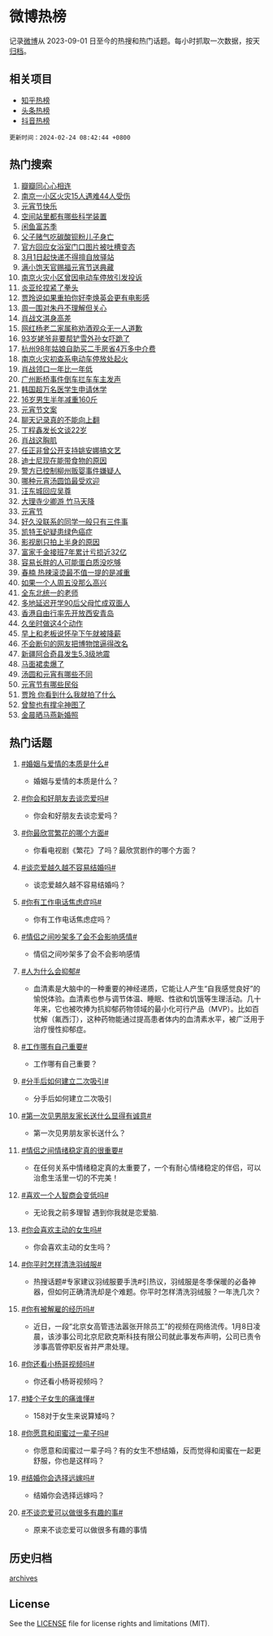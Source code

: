 # 微博热榜

记录[微博](https://www.weibo.com)从 2023-09-01 日至今的热搜和热门话题。每小时抓取一次数据，按天[归档](archives)。

## 相关项目

- [知乎热榜](https://github.com/hotarchive/zhihu)
- [头条热榜](https://github.com/hotarchive/toutiao)
- [抖音热榜](https://github.com/hotarchive/douyin)


`更新时间：2024-02-24 08:42:44 +0800`

## 热门搜索

1. [瓣瓣同心心相连](https://m.weibo.cn/search?containerid=100103type%3D1%26t%3D10%26q%3D%23%E7%93%A3%E7%93%A3%E5%90%8C%E5%BF%83%E5%BF%83%E7%9B%B8%E8%BF%9E%23&stream_entry_id=51&isnewpage=1&extparam=seat%3D1%26dgr%3D0%26stream_entry_id%3D51%26c_type%3D51%26q%3D%2523%25E7%2593%25A3%25E7%2593%25A3%25E5%2590%258C%25E5%25BF%2583%25E5%25BF%2583%25E7%259B%25B8%25E8%25BF%259E%2523%26pos%3D0%26cate%3D10103%26filter_type%3Drealtimehot%26display_time%3D1708735363%26pre_seqid%3D170873536312502672932)
1. [南京一小区火灾15人遇难44人受伤](https://m.weibo.cn/search?containerid=100103type%3D1%26t%3D10%26q%3D%23%E5%8D%97%E4%BA%AC%E4%B8%80%E5%B0%8F%E5%8C%BA%E7%81%AB%E7%81%BE15%E4%BA%BA%E9%81%87%E9%9A%BE44%E4%BA%BA%E5%8F%97%E4%BC%A4%23&stream_entry_id=31&isnewpage=1&extparam=seat%3D1%26stream_entry_id%3D31%26lcate%3D5001%26realpos%3D1%26dgr%3D0%26band_rank%3D1%26flag%3D1%26pos%3D0%26q%3D%2523%25E5%258D%2597%25E4%25BA%25AC%25E4%25B8%2580%25E5%25B0%258F%25E5%258C%25BA%25E7%2581%25AB%25E7%2581%25BE15%25E4%25BA%25BA%25E9%2581%2587%25E9%259A%25BE44%25E4%25BA%25BA%25E5%258F%2597%25E4%25BC%25A4%2523%26c_type%3D31%26cate%3D5001%26filter_type%3Drealtimehot%26display_time%3D1708735363%26pre_seqid%3D170873536312502672932)
1. [元宵节快乐](https://m.weibo.cn/search?containerid=100103type%3D1%26t%3D10%26q%3D%23%E5%85%83%E5%AE%B5%E8%8A%82%E5%BF%AB%E4%B9%90%23&stream_entry_id=31&isnewpage=1&extparam=seat%3D1%26stream_entry_id%3D31%26lcate%3D5001%26realpos%3D2%26dgr%3D0%26band_rank%3D2%26flag%3D1%26pos%3D1%26q%3D%2523%25E5%2585%2583%25E5%25AE%25B5%25E8%258A%2582%25E5%25BF%25AB%25E4%25B9%2590%2523%26c_type%3D31%26cate%3D5001%26filter_type%3Drealtimehot%26display_time%3D1708735363%26pre_seqid%3D170873536312502672932)
1. [空间站里都有哪些科学装置](https://m.weibo.cn/search?containerid=100103type%3D1%26t%3D10%26q%3D%23%E7%A9%BA%E9%97%B4%E7%AB%99%E9%87%8C%E9%83%BD%E6%9C%89%E5%93%AA%E4%BA%9B%E7%A7%91%E5%AD%A6%E8%A3%85%E7%BD%AE%23&stream_entry_id=31&isnewpage=1&extparam=seat%3D1%26stream_entry_id%3D31%26lcate%3D5001%26realpos%3D3%26dgr%3D0%26band_rank%3D3%26flag%3D0%26pos%3D2%26q%3D%2523%25E7%25A9%25BA%25E9%2597%25B4%25E7%25AB%2599%25E9%2587%258C%25E9%2583%25BD%25E6%259C%2589%25E5%2593%25AA%25E4%25BA%259B%25E7%25A7%2591%25E5%25AD%25A6%25E8%25A3%2585%25E7%25BD%25AE%2523%26c_type%3D31%26cate%3D5001%26filter_type%3Drealtimehot%26display_time%3D1708735363%26pre_seqid%3D170873536312502672932)
1. [闲鱼富苏季](https://m.weibo.cn/search?containerid=100103type%3D1%26t%3D10%26q%3D%23%E9%97%B2%E9%B1%BC%E5%AF%8C%E8%8B%8F%E5%AD%A3%23&stream_entry_id=31&isnewpage=1&extparam=seat%3D1%26stream_entry_id%3D31%26lcate%3D5001%26c_type%3D31%26q%3D%2523%25E9%2597%25B2%25E9%25B1%25BC%25E5%25AF%258C%25E8%258B%258F%25E5%25AD%25A3%2523%26dgr%3D0%26band_rank%3D4%26adid%3D223887%26pos%3D3%26is_ad_pos%3D1%26cate%3D5001%26topic_ad%3D1%26filter_type%3Drealtimehot%26display_time%3D1708735363%26pre_seqid%3D170873536312502672932)
1. [父子赌气吃碳酸钡粉儿子身亡](https://m.weibo.cn/search?containerid=100103type%3D1%26t%3D10%26q%3D%23%E7%88%B6%E5%AD%90%E8%B5%8C%E6%B0%94%E5%90%83%E7%A2%B3%E9%85%B8%E9%92%A1%E7%B2%89%E5%84%BF%E5%AD%90%E8%BA%AB%E4%BA%A1%23&stream_entry_id=31&isnewpage=1&extparam=seat%3D1%26stream_entry_id%3D31%26lcate%3D5001%26realpos%3D4%26dgr%3D0%26band_rank%3D4%26flag%3D1%26pos%3D4%26q%3D%2523%25E7%2588%25B6%25E5%25AD%2590%25E8%25B5%258C%25E6%25B0%2594%25E5%2590%2583%25E7%25A2%25B3%25E9%2585%25B8%25E9%2592%25A1%25E7%25B2%2589%25E5%2584%25BF%25E5%25AD%2590%25E8%25BA%25AB%25E4%25BA%25A1%2523%26c_type%3D31%26cate%3D5001%26filter_type%3Drealtimehot%26display_time%3D1708735363%26pre_seqid%3D170873536312502672932)
1. [官方回应女浴室门口图片被吐槽变态](https://m.weibo.cn/search?containerid=100103type%3D1%26t%3D10%26q%3D%23%E5%AE%98%E6%96%B9%E5%9B%9E%E5%BA%94%E5%A5%B3%E6%B5%B4%E5%AE%A4%E9%97%A8%E5%8F%A3%E5%9B%BE%E7%89%87%E8%A2%AB%E5%90%90%E6%A7%BD%E5%8F%98%E6%80%81%23&stream_entry_id=31&isnewpage=1&extparam=seat%3D1%26stream_entry_id%3D31%26lcate%3D5001%26realpos%3D5%26dgr%3D0%26band_rank%3D5%26flag%3D2%26pos%3D5%26q%3D%2523%25E5%25AE%2598%25E6%2596%25B9%25E5%259B%259E%25E5%25BA%2594%25E5%25A5%25B3%25E6%25B5%25B4%25E5%25AE%25A4%25E9%2597%25A8%25E5%258F%25A3%25E5%259B%25BE%25E7%2589%2587%25E8%25A2%25AB%25E5%2590%2590%25E6%25A7%25BD%25E5%258F%2598%25E6%2580%2581%2523%26c_type%3D31%26cate%3D5001%26filter_type%3Drealtimehot%26display_time%3D1708735363%26pre_seqid%3D170873536312502672932)
1. [3月1日起快递不得擅自放驿站](https://m.weibo.cn/search?containerid=100103type%3D1%26t%3D10%26q%3D%233%E6%9C%881%E6%97%A5%E8%B5%B7%E5%BF%AB%E9%80%92%E4%B8%8D%E5%BE%97%E6%93%85%E8%87%AA%E6%94%BE%E9%A9%BF%E7%AB%99%23&stream_entry_id=31&isnewpage=1&extparam=seat%3D1%26stream_entry_id%3D31%26lcate%3D5001%26realpos%3D6%26dgr%3D0%26band_rank%3D6%26flag%3D2%26pos%3D6%26q%3D%25233%25E6%259C%25881%25E6%2597%25A5%25E8%25B5%25B7%25E5%25BF%25AB%25E9%2580%2592%25E4%25B8%258D%25E5%25BE%2597%25E6%2593%2585%25E8%2587%25AA%25E6%2594%25BE%25E9%25A9%25BF%25E7%25AB%2599%2523%26c_type%3D31%26cate%3D5001%26filter_type%3Drealtimehot%26display_time%3D1708735363%26pre_seqid%3D170873536312502672932)
1. [满小饱天官赐福元宵节送典藏](https://m.weibo.cn/search?containerid=100103type%3D1%26t%3D10%26q%3D%23%E6%BB%A1%E5%B0%8F%E9%A5%B1%E5%A4%A9%E5%AE%98%E8%B5%90%E7%A6%8F%E5%85%83%E5%AE%B5%E8%8A%82%E9%80%81%E5%85%B8%E8%97%8F%23&stream_entry_id=31&isnewpage=1&extparam=seat%3D1%26stream_entry_id%3D31%26lcate%3D5001%26c_type%3D31%26q%3D%2523%25E6%25BB%25A1%25E5%25B0%258F%25E9%25A5%25B1%25E5%25A4%25A9%25E5%25AE%2598%25E8%25B5%2590%25E7%25A6%258F%25E5%2585%2583%25E5%25AE%25B5%25E8%258A%2582%25E9%2580%2581%25E5%2585%25B8%25E8%2597%258F%2523%26dgr%3D0%26band_rank%3D7%26adid%3D223981%26pos%3D7%26is_ad_pos%3D1%26cate%3D5001%26topic_ad%3D1%26filter_type%3Drealtimehot%26display_time%3D1708735363%26pre_seqid%3D170873536312502672932)
1. [南京火灾小区曾因电动车停放引发投诉](https://m.weibo.cn/search?containerid=100103type%3D1%26t%3D10%26q%3D%23%E5%8D%97%E4%BA%AC%E7%81%AB%E7%81%BE%E5%B0%8F%E5%8C%BA%E6%9B%BE%E5%9B%A0%E7%94%B5%E5%8A%A8%E8%BD%A6%E5%81%9C%E6%94%BE%E5%BC%95%E5%8F%91%E6%8A%95%E8%AF%89%23&stream_entry_id=31&isnewpage=1&extparam=seat%3D1%26stream_entry_id%3D31%26lcate%3D5001%26realpos%3D7%26dgr%3D0%26band_rank%3D7%26flag%3D1%26pos%3D8%26q%3D%2523%25E5%258D%2597%25E4%25BA%25AC%25E7%2581%25AB%25E7%2581%25BE%25E5%25B0%258F%25E5%258C%25BA%25E6%259B%25BE%25E5%259B%25A0%25E7%2594%25B5%25E5%258A%25A8%25E8%25BD%25A6%25E5%2581%259C%25E6%2594%25BE%25E5%25BC%2595%25E5%258F%2591%25E6%258A%2595%25E8%25AF%2589%2523%26c_type%3D31%26cate%3D5001%26filter_type%3Drealtimehot%26display_time%3D1708735363%26pre_seqid%3D170873536312502672932)
1. [炎亚纶捏紧了拳头](https://m.weibo.cn/search?containerid=100103type%3D1%26t%3D10%26q%3D%23%E7%82%8E%E4%BA%9A%E7%BA%B6%E6%8D%8F%E7%B4%A7%E4%BA%86%E6%8B%B3%E5%A4%B4%23&stream_entry_id=31&isnewpage=1&extparam=seat%3D1%26stream_entry_id%3D31%26lcate%3D5001%26realpos%3D8%26dgr%3D0%26band_rank%3D8%26flag%3D1%26pos%3D9%26q%3D%2523%25E7%2582%258E%25E4%25BA%259A%25E7%25BA%25B6%25E6%258D%258F%25E7%25B4%25A7%25E4%25BA%2586%25E6%258B%25B3%25E5%25A4%25B4%2523%26c_type%3D31%26cate%3D5001%26filter_type%3Drealtimehot%26display_time%3D1708735363%26pre_seqid%3D170873536312502672932)
1. [贾玲说如果重拍你好李焕英会更有电影感](https://m.weibo.cn/search?containerid=100103type%3D1%26t%3D10%26q%3D%23%E8%B4%BE%E7%8E%B2%E8%AF%B4%E5%A6%82%E6%9E%9C%E9%87%8D%E6%8B%8D%E4%BD%A0%E5%A5%BD%E6%9D%8E%E7%84%95%E8%8B%B1%E4%BC%9A%E6%9B%B4%E6%9C%89%E7%94%B5%E5%BD%B1%E6%84%9F%23&stream_entry_id=31&isnewpage=1&extparam=seat%3D1%26stream_entry_id%3D31%26lcate%3D5001%26realpos%3D9%26dgr%3D0%26band_rank%3D9%26flag%3D2%26pos%3D10%26q%3D%2523%25E8%25B4%25BE%25E7%258E%25B2%25E8%25AF%25B4%25E5%25A6%2582%25E6%259E%259C%25E9%2587%258D%25E6%258B%258D%25E4%25BD%25A0%25E5%25A5%25BD%25E6%259D%258E%25E7%2584%2595%25E8%258B%25B1%25E4%25BC%259A%25E6%259B%25B4%25E6%259C%2589%25E7%2594%25B5%25E5%25BD%25B1%25E6%2584%259F%2523%26c_type%3D31%26cate%3D5001%26filter_type%3Drealtimehot%26display_time%3D1708735363%26pre_seqid%3D170873536312502672932)
1. [周一围对朱丹不理解但关心](https://m.weibo.cn/search?containerid=100103type%3D1%26t%3D10%26q%3D%23%E5%91%A8%E4%B8%80%E5%9B%B4%E5%AF%B9%E6%9C%B1%E4%B8%B9%E4%B8%8D%E7%90%86%E8%A7%A3%E4%BD%86%E5%85%B3%E5%BF%83%23&stream_entry_id=31&isnewpage=1&extparam=seat%3D1%26stream_entry_id%3D31%26lcate%3D5001%26realpos%3D10%26dgr%3D0%26band_rank%3D10%26flag%3D2%26pos%3D11%26q%3D%2523%25E5%2591%25A8%25E4%25B8%2580%25E5%259B%25B4%25E5%25AF%25B9%25E6%259C%25B1%25E4%25B8%25B9%25E4%25B8%258D%25E7%2590%2586%25E8%25A7%25A3%25E4%25BD%2586%25E5%2585%25B3%25E5%25BF%2583%2523%26c_type%3D31%26cate%3D5001%26filter_type%3Drealtimehot%26display_time%3D1708735363%26pre_seqid%3D170873536312502672932)
1. [肖战文淇身高差](https://m.weibo.cn/search?containerid=100103type%3D1%26t%3D10%26q%3D%23%E8%82%96%E6%88%98%E6%96%87%E6%B7%87%E8%BA%AB%E9%AB%98%E5%B7%AE%23&stream_entry_id=31&isnewpage=1&extparam=seat%3D1%26stream_entry_id%3D31%26lcate%3D5001%26realpos%3D11%26dgr%3D0%26band_rank%3D11%26flag%3D1%26pos%3D12%26q%3D%2523%25E8%2582%2596%25E6%2588%2598%25E6%2596%2587%25E6%25B7%2587%25E8%25BA%25AB%25E9%25AB%2598%25E5%25B7%25AE%2523%26c_type%3D31%26cate%3D5001%26filter_type%3Drealtimehot%26display_time%3D1708735363%26pre_seqid%3D170873536312502672932)
1. [网红杨老二家属称劝酒观众无一人道歉](https://m.weibo.cn/search?containerid=100103type%3D1%26t%3D10%26q%3D%23%E7%BD%91%E7%BA%A2%E6%9D%A8%E8%80%81%E4%BA%8C%E5%AE%B6%E5%B1%9E%E7%A7%B0%E5%8A%9D%E9%85%92%E8%A7%82%E4%BC%97%E6%97%A0%E4%B8%80%E4%BA%BA%E9%81%93%E6%AD%89%23&stream_entry_id=31&isnewpage=1&extparam=seat%3D1%26stream_entry_id%3D31%26lcate%3D5001%26realpos%3D12%26dgr%3D0%26band_rank%3D12%26flag%3D2%26pos%3D13%26q%3D%2523%25E7%25BD%2591%25E7%25BA%25A2%25E6%259D%25A8%25E8%2580%2581%25E4%25BA%258C%25E5%25AE%25B6%25E5%25B1%259E%25E7%25A7%25B0%25E5%258A%259D%25E9%2585%2592%25E8%25A7%2582%25E4%25BC%2597%25E6%2597%25A0%25E4%25B8%2580%25E4%25BA%25BA%25E9%2581%2593%25E6%25AD%2589%2523%26c_type%3D31%26cate%3D5001%26filter_type%3Drealtimehot%26display_time%3D1708735363%26pre_seqid%3D170873536312502672932)
1. [93岁姥爷非要帮铲雪外孙女吓跪了](https://m.weibo.cn/search?containerid=100103type%3D1%26t%3D10%26q%3D%2393%E5%B2%81%E5%A7%A5%E7%88%B7%E9%9D%9E%E8%A6%81%E5%B8%AE%E9%93%B2%E9%9B%AA%E5%A4%96%E5%AD%99%E5%A5%B3%E5%90%93%E8%B7%AA%E4%BA%86%23&stream_entry_id=31&isnewpage=1&extparam=seat%3D1%26stream_entry_id%3D31%26lcate%3D5001%26realpos%3D13%26dgr%3D0%26band_rank%3D13%26flag%3D32768%26pos%3D14%26q%3D%252393%25E5%25B2%2581%25E5%25A7%25A5%25E7%2588%25B7%25E9%259D%259E%25E8%25A6%2581%25E5%25B8%25AE%25E9%2593%25B2%25E9%259B%25AA%25E5%25A4%2596%25E5%25AD%2599%25E5%25A5%25B3%25E5%2590%2593%25E8%25B7%25AA%25E4%25BA%2586%2523%26c_type%3D31%26cate%3D5001%26filter_type%3Drealtimehot%26display_time%3D1708735363%26pre_seqid%3D170873536312502672932)
1. [杭州98年姑娘自助买二手房省4万多中介费](https://m.weibo.cn/search?containerid=100103type%3D1%26t%3D10%26q%3D%23%E6%9D%AD%E5%B7%9E98%E5%B9%B4%E5%A7%91%E5%A8%98%E8%87%AA%E5%8A%A9%E4%B9%B0%E4%BA%8C%E6%89%8B%E6%88%BF%E7%9C%814%E4%B8%87%E5%A4%9A%E4%B8%AD%E4%BB%8B%E8%B4%B9%23&stream_entry_id=31&isnewpage=1&extparam=seat%3D1%26stream_entry_id%3D31%26lcate%3D5001%26realpos%3D14%26dgr%3D0%26band_rank%3D14%26flag%3D2%26pos%3D15%26q%3D%2523%25E6%259D%25AD%25E5%25B7%259E98%25E5%25B9%25B4%25E5%25A7%2591%25E5%25A8%2598%25E8%2587%25AA%25E5%258A%25A9%25E4%25B9%25B0%25E4%25BA%258C%25E6%2589%258B%25E6%2588%25BF%25E7%259C%25814%25E4%25B8%2587%25E5%25A4%259A%25E4%25B8%25AD%25E4%25BB%258B%25E8%25B4%25B9%2523%26c_type%3D31%26cate%3D5001%26filter_type%3Drealtimehot%26display_time%3D1708735363%26pre_seqid%3D170873536312502672932)
1. [南京火灾初查系电动车停放处起火](https://m.weibo.cn/search?containerid=100103type%3D1%26t%3D10%26q%3D%23%E5%8D%97%E4%BA%AC%E7%81%AB%E7%81%BE%E5%88%9D%E6%9F%A5%E7%B3%BB%E7%94%B5%E5%8A%A8%E8%BD%A6%E5%81%9C%E6%94%BE%E5%A4%84%E8%B5%B7%E7%81%AB%23&stream_entry_id=31&isnewpage=1&extparam=seat%3D1%26stream_entry_id%3D31%26lcate%3D5001%26realpos%3D15%26dgr%3D0%26band_rank%3D15%26flag%3D0%26pos%3D16%26q%3D%2523%25E5%258D%2597%25E4%25BA%25AC%25E7%2581%25AB%25E7%2581%25BE%25E5%2588%259D%25E6%259F%25A5%25E7%25B3%25BB%25E7%2594%25B5%25E5%258A%25A8%25E8%25BD%25A6%25E5%2581%259C%25E6%2594%25BE%25E5%25A4%2584%25E8%25B5%25B7%25E7%2581%25AB%2523%26c_type%3D31%26cate%3D5001%26filter_type%3Drealtimehot%26display_time%3D1708735363%26pre_seqid%3D170873536312502672932)
1. [肖战领口一年比一年低](https://m.weibo.cn/search?containerid=100103type%3D1%26t%3D10%26q%3D%23%E8%82%96%E6%88%98%E9%A2%86%E5%8F%A3%E4%B8%80%E5%B9%B4%E6%AF%94%E4%B8%80%E5%B9%B4%E4%BD%8E%23&stream_entry_id=31&isnewpage=1&extparam=seat%3D1%26stream_entry_id%3D31%26lcate%3D5001%26realpos%3D16%26dgr%3D0%26band_rank%3D16%26flag%3D2%26pos%3D17%26q%3D%2523%25E8%2582%2596%25E6%2588%2598%25E9%25A2%2586%25E5%258F%25A3%25E4%25B8%2580%25E5%25B9%25B4%25E6%25AF%2594%25E4%25B8%2580%25E5%25B9%25B4%25E4%25BD%258E%2523%26c_type%3D31%26cate%3D5001%26filter_type%3Drealtimehot%26display_time%3D1708735363%26pre_seqid%3D170873536312502672932)
1. [广州断桥事件倒车拦车车主发声](https://m.weibo.cn/search?containerid=100103type%3D1%26t%3D10%26q%3D%23%E5%B9%BF%E5%B7%9E%E6%96%AD%E6%A1%A5%E4%BA%8B%E4%BB%B6%E5%80%92%E8%BD%A6%E6%8B%A6%E8%BD%A6%E8%BD%A6%E4%B8%BB%E5%8F%91%E5%A3%B0%23&stream_entry_id=31&isnewpage=1&extparam=seat%3D1%26stream_entry_id%3D31%26lcate%3D5001%26realpos%3D17%26dgr%3D0%26band_rank%3D17%26flag%3D32768%26pos%3D18%26q%3D%2523%25E5%25B9%25BF%25E5%25B7%259E%25E6%2596%25AD%25E6%25A1%25A5%25E4%25BA%258B%25E4%25BB%25B6%25E5%2580%2592%25E8%25BD%25A6%25E6%258B%25A6%25E8%25BD%25A6%25E8%25BD%25A6%25E4%25B8%25BB%25E5%258F%2591%25E5%25A3%25B0%2523%26c_type%3D31%26cate%3D5001%26filter_type%3Drealtimehot%26display_time%3D1708735363%26pre_seqid%3D170873536312502672932)
1. [韩国超万名医学生申请休学](https://m.weibo.cn/search?containerid=100103type%3D1%26t%3D10%26q%3D%23%E9%9F%A9%E5%9B%BD%E8%B6%85%E4%B8%87%E5%90%8D%E5%8C%BB%E5%AD%A6%E7%94%9F%E7%94%B3%E8%AF%B7%E4%BC%91%E5%AD%A6%23&stream_entry_id=31&isnewpage=1&extparam=seat%3D1%26stream_entry_id%3D31%26lcate%3D5001%26realpos%3D18%26dgr%3D0%26band_rank%3D18%26flag%3D1%26pos%3D19%26q%3D%2523%25E9%259F%25A9%25E5%259B%25BD%25E8%25B6%2585%25E4%25B8%2587%25E5%2590%258D%25E5%258C%25BB%25E5%25AD%25A6%25E7%2594%259F%25E7%2594%25B3%25E8%25AF%25B7%25E4%25BC%2591%25E5%25AD%25A6%2523%26c_type%3D31%26cate%3D5001%26filter_type%3Drealtimehot%26display_time%3D1708735363%26pre_seqid%3D170873536312502672932)
1. [16岁男生半年减重160斤](https://m.weibo.cn/search?containerid=100103type%3D1%26t%3D10%26q%3D%2316%E5%B2%81%E7%94%B7%E7%94%9F%E5%8D%8A%E5%B9%B4%E5%87%8F%E9%87%8D160%E6%96%A4%23&stream_entry_id=31&isnewpage=1&extparam=seat%3D1%26stream_entry_id%3D31%26lcate%3D5001%26realpos%3D19%26dgr%3D0%26band_rank%3D19%26flag%3D32768%26pos%3D20%26q%3D%252316%25E5%25B2%2581%25E7%2594%25B7%25E7%2594%259F%25E5%258D%258A%25E5%25B9%25B4%25E5%2587%258F%25E9%2587%258D160%25E6%2596%25A4%2523%26c_type%3D31%26cate%3D5001%26filter_type%3Drealtimehot%26display_time%3D1708735363%26pre_seqid%3D170873536312502672932)
1. [元宵节文案](https://m.weibo.cn/search?containerid=100103type%3D1%26t%3D10%26q%3D%E5%85%83%E5%AE%B5%E8%8A%82%E6%96%87%E6%A1%88&stream_entry_id=31&isnewpage=1&extparam=seat%3D1%26stream_entry_id%3D31%26lcate%3D5001%26realpos%3D20%26dgr%3D0%26band_rank%3D20%26flag%3D0%26pos%3D21%26q%3D%25E5%2585%2583%25E5%25AE%25B5%25E8%258A%2582%25E6%2596%2587%25E6%25A1%2588%26c_type%3D31%26cate%3D5001%26filter_type%3Drealtimehot%26display_time%3D1708735363%26pre_seqid%3D170873536312502672932)
1. [聊天记录真的不能向上翻](https://m.weibo.cn/search?containerid=100103type%3D1%26t%3D10%26q%3D%E8%81%8A%E5%A4%A9%E8%AE%B0%E5%BD%95%E7%9C%9F%E7%9A%84%E4%B8%8D%E8%83%BD%E5%90%91%E4%B8%8A%E7%BF%BB&stream_entry_id=31&isnewpage=1&extparam=seat%3D1%26stream_entry_id%3D31%26lcate%3D5001%26realpos%3D21%26dgr%3D0%26band_rank%3D21%26flag%3D1%26pos%3D22%26q%3D%25E8%2581%258A%25E5%25A4%25A9%25E8%25AE%25B0%25E5%25BD%2595%25E7%259C%259F%25E7%259A%2584%25E4%25B8%258D%25E8%2583%25BD%25E5%2590%2591%25E4%25B8%258A%25E7%25BF%25BB%26c_type%3D31%26cate%3D5001%26filter_type%3Drealtimehot%26display_time%3D1708735363%26pre_seqid%3D170873536312502672932)
1. [丁程鑫发长文谈22岁](https://m.weibo.cn/search?containerid=100103type%3D1%26t%3D10%26q%3D%23%E4%B8%81%E7%A8%8B%E9%91%AB%E5%8F%91%E9%95%BF%E6%96%87%E8%B0%8822%E5%B2%81%23&stream_entry_id=31&isnewpage=1&extparam=seat%3D1%26stream_entry_id%3D31%26lcate%3D5001%26realpos%3D22%26dgr%3D0%26band_rank%3D22%26flag%3D1%26pos%3D23%26q%3D%2523%25E4%25B8%2581%25E7%25A8%258B%25E9%2591%25AB%25E5%258F%2591%25E9%2595%25BF%25E6%2596%2587%25E8%25B0%258822%25E5%25B2%2581%2523%26c_type%3D31%26cate%3D5001%26filter_type%3Drealtimehot%26display_time%3D1708735363%26pre_seqid%3D170873536312502672932)
1. [肖战这胸肌](https://m.weibo.cn/search?containerid=100103type%3D1%26t%3D10%26q%3D%23%E8%82%96%E6%88%98%E8%BF%99%E8%83%B8%E8%82%8C%23&stream_entry_id=31&isnewpage=1&extparam=seat%3D1%26stream_entry_id%3D31%26lcate%3D5001%26realpos%3D23%26dgr%3D0%26band_rank%3D23%26flag%3D1%26pos%3D24%26q%3D%2523%25E8%2582%2596%25E6%2588%2598%25E8%25BF%2599%25E8%2583%25B8%25E8%2582%258C%2523%26c_type%3D31%26cate%3D5001%26filter_type%3Drealtimehot%26display_time%3D1708735363%26pre_seqid%3D170873536312502672932)
1. [任正非曾公开支持姚安娜搞文艺](https://m.weibo.cn/search?containerid=100103type%3D1%26t%3D10%26q%3D%23%E4%BB%BB%E6%AD%A3%E9%9D%9E%E6%9B%BE%E5%85%AC%E5%BC%80%E6%94%AF%E6%8C%81%E5%A7%9A%E5%AE%89%E5%A8%9C%E6%90%9E%E6%96%87%E8%89%BA%23&stream_entry_id=31&isnewpage=1&extparam=seat%3D1%26stream_entry_id%3D31%26lcate%3D5001%26realpos%3D24%26dgr%3D0%26band_rank%3D24%26flag%3D0%26pos%3D25%26q%3D%2523%25E4%25BB%25BB%25E6%25AD%25A3%25E9%259D%259E%25E6%259B%25BE%25E5%2585%25AC%25E5%25BC%2580%25E6%2594%25AF%25E6%258C%2581%25E5%25A7%259A%25E5%25AE%2589%25E5%25A8%259C%25E6%2590%259E%25E6%2596%2587%25E8%2589%25BA%2523%26c_type%3D31%26cate%3D5001%26filter_type%3Drealtimehot%26display_time%3D1708735363%26pre_seqid%3D170873536312502672932)
1. [迪士尼现在能带食物的原因](https://m.weibo.cn/search?containerid=100103type%3D1%26t%3D10%26q%3D%E8%BF%AA%E5%A3%AB%E5%B0%BC%E7%8E%B0%E5%9C%A8%E8%83%BD%E5%B8%A6%E9%A3%9F%E7%89%A9%E7%9A%84%E5%8E%9F%E5%9B%A0&stream_entry_id=31&isnewpage=1&extparam=seat%3D1%26stream_entry_id%3D31%26lcate%3D5001%26realpos%3D25%26dgr%3D0%26band_rank%3D25%26flag%3D0%26pos%3D26%26q%3D%25E8%25BF%25AA%25E5%25A3%25AB%25E5%25B0%25BC%25E7%258E%25B0%25E5%259C%25A8%25E8%2583%25BD%25E5%25B8%25A6%25E9%25A3%259F%25E7%2589%25A9%25E7%259A%2584%25E5%258E%259F%25E5%259B%25A0%26c_type%3D31%26cate%3D5001%26filter_type%3Drealtimehot%26display_time%3D1708735363%26pre_seqid%3D170873536312502672932)
1. [警方已控制柳州贩婴事件嫌疑人](https://m.weibo.cn/search?containerid=100103type%3D1%26t%3D10%26q%3D%23%E8%AD%A6%E6%96%B9%E5%B7%B2%E6%8E%A7%E5%88%B6%E6%9F%B3%E5%B7%9E%E8%B4%A9%E5%A9%B4%E4%BA%8B%E4%BB%B6%E5%AB%8C%E7%96%91%E4%BA%BA%23&stream_entry_id=31&isnewpage=1&extparam=seat%3D1%26stream_entry_id%3D31%26lcate%3D5001%26realpos%3D26%26dgr%3D0%26band_rank%3D26%26flag%3D1%26pos%3D27%26q%3D%2523%25E8%25AD%25A6%25E6%2596%25B9%25E5%25B7%25B2%25E6%258E%25A7%25E5%2588%25B6%25E6%259F%25B3%25E5%25B7%259E%25E8%25B4%25A9%25E5%25A9%25B4%25E4%25BA%258B%25E4%25BB%25B6%25E5%25AB%258C%25E7%2596%2591%25E4%25BA%25BA%2523%26c_type%3D31%26cate%3D5001%26filter_type%3Drealtimehot%26display_time%3D1708735363%26pre_seqid%3D170873536312502672932)
1. [哪种元宵汤圆馅最受欢迎](https://m.weibo.cn/search?containerid=100103type%3D1%26t%3D10%26q%3D%23%E5%93%AA%E7%A7%8D%E5%85%83%E5%AE%B5%E6%B1%A4%E5%9C%86%E9%A6%85%E6%9C%80%E5%8F%97%E6%AC%A2%E8%BF%8E%23&stream_entry_id=31&isnewpage=1&extparam=seat%3D1%26stream_entry_id%3D31%26lcate%3D5001%26realpos%3D27%26dgr%3D0%26band_rank%3D27%26flag%3D1%26pos%3D28%26q%3D%2523%25E5%2593%25AA%25E7%25A7%258D%25E5%2585%2583%25E5%25AE%25B5%25E6%25B1%25A4%25E5%259C%2586%25E9%25A6%2585%25E6%259C%2580%25E5%258F%2597%25E6%25AC%25A2%25E8%25BF%258E%2523%26c_type%3D31%26cate%3D5001%26filter_type%3Drealtimehot%26display_time%3D1708735363%26pre_seqid%3D170873536312502672932)
1. [汪东城回应吴尊](https://m.weibo.cn/search?containerid=100103type%3D1%26t%3D10%26q%3D%E6%B1%AA%E4%B8%9C%E5%9F%8E%E5%9B%9E%E5%BA%94%E5%90%B4%E5%B0%8A&stream_entry_id=31&isnewpage=1&extparam=seat%3D1%26stream_entry_id%3D31%26lcate%3D5001%26realpos%3D28%26dgr%3D0%26band_rank%3D28%26flag%3D0%26pos%3D29%26q%3D%25E6%25B1%25AA%25E4%25B8%259C%25E5%259F%258E%25E5%259B%259E%25E5%25BA%2594%25E5%2590%25B4%25E5%25B0%258A%26c_type%3D31%26cate%3D5001%26filter_type%3Drealtimehot%26display_time%3D1708735363%26pre_seqid%3D170873536312502672932)
1. [大理寺少卿游 竹马天降](https://m.weibo.cn/search?containerid=100103type%3D1%26t%3D10%26q%3D%E5%A4%A7%E7%90%86%E5%AF%BA%E5%B0%91%E5%8D%BF%E6%B8%B8+%E7%AB%B9%E9%A9%AC%E5%A4%A9%E9%99%8D&stream_entry_id=31&isnewpage=1&extparam=seat%3D1%26stream_entry_id%3D31%26lcate%3D5001%26realpos%3D29%26dgr%3D0%26band_rank%3D29%26flag%3D0%26pos%3D30%26q%3D%25E5%25A4%25A7%25E7%2590%2586%25E5%25AF%25BA%25E5%25B0%2591%25E5%258D%25BF%25E6%25B8%25B8%2520%25E7%25AB%25B9%25E9%25A9%25AC%25E5%25A4%25A9%25E9%2599%258D%26c_type%3D31%26cate%3D5001%26filter_type%3Drealtimehot%26display_time%3D1708735363%26pre_seqid%3D170873536312502672932)
1. [元宵节](https://m.weibo.cn/search?containerid=100103type%3D1%26t%3D10%26q%3D%E5%85%83%E5%AE%B5%E8%8A%82&stream_entry_id=31&isnewpage=1&extparam=seat%3D1%26stream_entry_id%3D31%26lcate%3D5001%26realpos%3D30%26dgr%3D0%26band_rank%3D30%26flag%3D0%26pos%3D31%26q%3D%25E5%2585%2583%25E5%25AE%25B5%25E8%258A%2582%26c_type%3D31%26cate%3D5001%26filter_type%3Drealtimehot%26display_time%3D1708735363%26pre_seqid%3D170873536312502672932)
1. [好久没联系的同学一般只有三件事](https://m.weibo.cn/search?containerid=100103type%3D1%26t%3D10%26q%3D%E5%A5%BD%E4%B9%85%E6%B2%A1%E8%81%94%E7%B3%BB%E7%9A%84%E5%90%8C%E5%AD%A6%E4%B8%80%E8%88%AC%E5%8F%AA%E6%9C%89%E4%B8%89%E4%BB%B6%E4%BA%8B&stream_entry_id=31&isnewpage=1&extparam=seat%3D1%26stream_entry_id%3D31%26lcate%3D5001%26realpos%3D31%26dgr%3D0%26band_rank%3D31%26flag%3D0%26pos%3D32%26q%3D%25E5%25A5%25BD%25E4%25B9%2585%25E6%25B2%25A1%25E8%2581%2594%25E7%25B3%25BB%25E7%259A%2584%25E5%2590%258C%25E5%25AD%25A6%25E4%25B8%2580%25E8%2588%25AC%25E5%258F%25AA%25E6%259C%2589%25E4%25B8%2589%25E4%25BB%25B6%25E4%25BA%258B%26c_type%3D31%26cate%3D5001%26filter_type%3Drealtimehot%26display_time%3D1708735363%26pre_seqid%3D170873536312502672932)
1. [凯特王妃疑患绿色癌症](https://m.weibo.cn/search?containerid=100103type%3D1%26t%3D10%26q%3D%23%E5%87%AF%E7%89%B9%E7%8E%8B%E5%A6%83%E7%96%91%E6%82%A3%E7%BB%BF%E8%89%B2%E7%99%8C%E7%97%87%23&stream_entry_id=31&isnewpage=1&extparam=seat%3D1%26stream_entry_id%3D31%26lcate%3D5001%26realpos%3D32%26dgr%3D0%26band_rank%3D32%26flag%3D0%26pos%3D33%26q%3D%2523%25E5%2587%25AF%25E7%2589%25B9%25E7%258E%258B%25E5%25A6%2583%25E7%2596%2591%25E6%2582%25A3%25E7%25BB%25BF%25E8%2589%25B2%25E7%2599%258C%25E7%2597%2587%2523%26c_type%3D31%26cate%3D5001%26filter_type%3Drealtimehot%26display_time%3D1708735363%26pre_seqid%3D170873536312502672932)
1. [影视剧只拍上半身的原因](https://m.weibo.cn/search?containerid=100103type%3D1%26t%3D10%26q%3D%23%E5%BD%B1%E8%A7%86%E5%89%A7%E5%8F%AA%E6%8B%8D%E4%B8%8A%E5%8D%8A%E8%BA%AB%E7%9A%84%E5%8E%9F%E5%9B%A0%23&stream_entry_id=31&isnewpage=1&extparam=seat%3D1%26stream_entry_id%3D31%26lcate%3D5001%26realpos%3D33%26dgr%3D0%26band_rank%3D33%26flag%3D0%26pos%3D34%26q%3D%2523%25E5%25BD%25B1%25E8%25A7%2586%25E5%2589%25A7%25E5%258F%25AA%25E6%258B%258D%25E4%25B8%258A%25E5%258D%258A%25E8%25BA%25AB%25E7%259A%2584%25E5%258E%259F%25E5%259B%25A0%2523%26c_type%3D31%26cate%3D5001%26filter_type%3Drealtimehot%26display_time%3D1708735363%26pre_seqid%3D170873536312502672932)
1. [富家千金接班7年累计亏损近32亿](https://m.weibo.cn/search?containerid=100103type%3D1%26t%3D10%26q%3D%23%E5%AF%8C%E5%AE%B6%E5%8D%83%E9%87%91%E6%8E%A5%E7%8F%AD7%E5%B9%B4%E7%B4%AF%E8%AE%A1%E4%BA%8F%E6%8D%9F%E8%BF%9132%E4%BA%BF%23&stream_entry_id=31&isnewpage=1&extparam=seat%3D1%26stream_entry_id%3D31%26lcate%3D5001%26realpos%3D34%26dgr%3D0%26band_rank%3D34%26flag%3D0%26pos%3D35%26q%3D%2523%25E5%25AF%258C%25E5%25AE%25B6%25E5%258D%2583%25E9%2587%2591%25E6%258E%25A5%25E7%258F%25AD7%25E5%25B9%25B4%25E7%25B4%25AF%25E8%25AE%25A1%25E4%25BA%258F%25E6%258D%259F%25E8%25BF%259132%25E4%25BA%25BF%2523%26c_type%3D31%26cate%3D5001%26filter_type%3Drealtimehot%26display_time%3D1708735363%26pre_seqid%3D170873536312502672932)
1. [容易长胖的人可能蛋白质没吃够](https://m.weibo.cn/search?containerid=100103type%3D1%26t%3D10%26q%3D%23%E5%AE%B9%E6%98%93%E9%95%BF%E8%83%96%E7%9A%84%E4%BA%BA%E5%8F%AF%E8%83%BD%E8%9B%8B%E7%99%BD%E8%B4%A8%E6%B2%A1%E5%90%83%E5%A4%9F%23&stream_entry_id=31&isnewpage=1&extparam=seat%3D1%26stream_entry_id%3D31%26lcate%3D5001%26realpos%3D35%26dgr%3D0%26band_rank%3D35%26flag%3D0%26pos%3D36%26q%3D%2523%25E5%25AE%25B9%25E6%2598%2593%25E9%2595%25BF%25E8%2583%2596%25E7%259A%2584%25E4%25BA%25BA%25E5%258F%25AF%25E8%2583%25BD%25E8%259B%258B%25E7%2599%25BD%25E8%25B4%25A8%25E6%25B2%25A1%25E5%2590%2583%25E5%25A4%259F%2523%26c_type%3D31%26cate%3D5001%26filter_type%3Drealtimehot%26display_time%3D1708735363%26pre_seqid%3D170873536312502672932)
1. [春楠 热辣滚烫最不值一提的是减重](https://m.weibo.cn/search?containerid=100103type%3D1%26t%3D10%26q%3D%E6%98%A5%E6%A5%A0+%E7%83%AD%E8%BE%A3%E6%BB%9A%E7%83%AB%E6%9C%80%E4%B8%8D%E5%80%BC%E4%B8%80%E6%8F%90%E7%9A%84%E6%98%AF%E5%87%8F%E9%87%8D&stream_entry_id=31&isnewpage=1&extparam=seat%3D1%26stream_entry_id%3D31%26lcate%3D5001%26realpos%3D36%26dgr%3D0%26band_rank%3D36%26flag%3D0%26pos%3D37%26q%3D%25E6%2598%25A5%25E6%25A5%25A0%2520%25E7%2583%25AD%25E8%25BE%25A3%25E6%25BB%259A%25E7%2583%25AB%25E6%259C%2580%25E4%25B8%258D%25E5%2580%25BC%25E4%25B8%2580%25E6%258F%2590%25E7%259A%2584%25E6%2598%25AF%25E5%2587%258F%25E9%2587%258D%26c_type%3D31%26cate%3D5001%26filter_type%3Drealtimehot%26display_time%3D1708735363%26pre_seqid%3D170873536312502672932)
1. [如果一个人周五没那么高兴](https://m.weibo.cn/search?containerid=100103type%3D1%26t%3D10%26q%3D%E5%A6%82%E6%9E%9C%E4%B8%80%E4%B8%AA%E4%BA%BA%E5%91%A8%E4%BA%94%E6%B2%A1%E9%82%A3%E4%B9%88%E9%AB%98%E5%85%B4&stream_entry_id=31&isnewpage=1&extparam=seat%3D1%26stream_entry_id%3D31%26lcate%3D5001%26realpos%3D37%26dgr%3D0%26band_rank%3D37%26flag%3D1%26pos%3D38%26q%3D%25E5%25A6%2582%25E6%259E%259C%25E4%25B8%2580%25E4%25B8%25AA%25E4%25BA%25BA%25E5%2591%25A8%25E4%25BA%2594%25E6%25B2%25A1%25E9%2582%25A3%25E4%25B9%2588%25E9%25AB%2598%25E5%2585%25B4%26c_type%3D31%26cate%3D5001%26filter_type%3Drealtimehot%26display_time%3D1708735363%26pre_seqid%3D170873536312502672932)
1. [全东北统一的老师](https://m.weibo.cn/search?containerid=100103type%3D1%26t%3D10%26q%3D%23%E5%85%A8%E4%B8%9C%E5%8C%97%E7%BB%9F%E4%B8%80%E7%9A%84%E8%80%81%E5%B8%88%23&stream_entry_id=31&isnewpage=1&extparam=seat%3D1%26stream_entry_id%3D31%26lcate%3D5001%26realpos%3D38%26dgr%3D0%26band_rank%3D38%26flag%3D1%26pos%3D39%26q%3D%2523%25E5%2585%25A8%25E4%25B8%259C%25E5%258C%2597%25E7%25BB%259F%25E4%25B8%2580%25E7%259A%2584%25E8%2580%2581%25E5%25B8%2588%2523%26c_type%3D31%26cate%3D5001%26filter_type%3Drealtimehot%26display_time%3D1708735363%26pre_seqid%3D170873536312502672932)
1. [多地延迟开学90后父母忙成双面人](https://m.weibo.cn/search?containerid=100103type%3D1%26t%3D10%26q%3D%23%E5%A4%9A%E5%9C%B0%E5%BB%B6%E8%BF%9F%E5%BC%80%E5%AD%A690%E5%90%8E%E7%88%B6%E6%AF%8D%E5%BF%99%E6%88%90%E5%8F%8C%E9%9D%A2%E4%BA%BA%23&stream_entry_id=31&isnewpage=1&extparam=seat%3D1%26stream_entry_id%3D31%26lcate%3D5001%26realpos%3D39%26dgr%3D0%26band_rank%3D39%26flag%3D0%26pos%3D40%26q%3D%2523%25E5%25A4%259A%25E5%259C%25B0%25E5%25BB%25B6%25E8%25BF%259F%25E5%25BC%2580%25E5%25AD%25A690%25E5%2590%258E%25E7%2588%25B6%25E6%25AF%258D%25E5%25BF%2599%25E6%2588%2590%25E5%258F%258C%25E9%259D%25A2%25E4%25BA%25BA%2523%26c_type%3D31%26cate%3D5001%26filter_type%3Drealtimehot%26display_time%3D1708735363%26pre_seqid%3D170873536312502672932)
1. [香港自由行率先开放西安青岛](https://m.weibo.cn/search?containerid=100103type%3D1%26t%3D10%26q%3D%23%E9%A6%99%E6%B8%AF%E8%87%AA%E7%94%B1%E8%A1%8C%E7%8E%87%E5%85%88%E5%BC%80%E6%94%BE%E8%A5%BF%E5%AE%89%E9%9D%92%E5%B2%9B%23&stream_entry_id=31&isnewpage=1&extparam=seat%3D1%26stream_entry_id%3D31%26lcate%3D5001%26realpos%3D40%26dgr%3D0%26band_rank%3D40%26flag%3D1%26pos%3D41%26q%3D%2523%25E9%25A6%2599%25E6%25B8%25AF%25E8%2587%25AA%25E7%2594%25B1%25E8%25A1%258C%25E7%258E%2587%25E5%2585%2588%25E5%25BC%2580%25E6%2594%25BE%25E8%25A5%25BF%25E5%25AE%2589%25E9%259D%2592%25E5%25B2%259B%2523%26c_type%3D31%26cate%3D5001%26filter_type%3Drealtimehot%26display_time%3D1708735363%26pre_seqid%3D170873536312502672932)
1. [久坐时做这4个动作](https://m.weibo.cn/search?containerid=100103type%3D1%26t%3D10%26q%3D%23%E4%B9%85%E5%9D%90%E6%97%B6%E5%81%9A%E8%BF%994%E4%B8%AA%E5%8A%A8%E4%BD%9C%23&stream_entry_id=31&isnewpage=1&extparam=seat%3D1%26stream_entry_id%3D31%26lcate%3D5001%26realpos%3D41%26dgr%3D0%26band_rank%3D41%26flag%3D1%26pos%3D42%26q%3D%2523%25E4%25B9%2585%25E5%259D%2590%25E6%2597%25B6%25E5%2581%259A%25E8%25BF%25994%25E4%25B8%25AA%25E5%258A%25A8%25E4%25BD%259C%2523%26c_type%3D31%26cate%3D5001%26filter_type%3Drealtimehot%26display_time%3D1708735363%26pre_seqid%3D170873536312502672932)
1. [早上和老板说怀孕下午就被降薪](https://m.weibo.cn/search?containerid=100103type%3D1%26t%3D10%26q%3D%23%E6%97%A9%E4%B8%8A%E5%92%8C%E8%80%81%E6%9D%BF%E8%AF%B4%E6%80%80%E5%AD%95%E4%B8%8B%E5%8D%88%E5%B0%B1%E8%A2%AB%E9%99%8D%E8%96%AA%23&stream_entry_id=31&isnewpage=1&extparam=seat%3D1%26stream_entry_id%3D31%26lcate%3D5001%26realpos%3D42%26dgr%3D0%26band_rank%3D42%26flag%3D0%26pos%3D43%26q%3D%2523%25E6%2597%25A9%25E4%25B8%258A%25E5%2592%258C%25E8%2580%2581%25E6%259D%25BF%25E8%25AF%25B4%25E6%2580%2580%25E5%25AD%2595%25E4%25B8%258B%25E5%258D%2588%25E5%25B0%25B1%25E8%25A2%25AB%25E9%2599%258D%25E8%2596%25AA%2523%26c_type%3D31%26cate%3D5001%26filter_type%3Drealtimehot%26display_time%3D1708735363%26pre_seqid%3D170873536312502672932)
1. [不会断句的网友把博物馆逼得改名](https://m.weibo.cn/search?containerid=100103type%3D1%26t%3D10%26q%3D%E4%B8%8D%E4%BC%9A%E6%96%AD%E5%8F%A5%E7%9A%84%E7%BD%91%E5%8F%8B%E6%8A%8A%E5%8D%9A%E7%89%A9%E9%A6%86%E9%80%BC%E5%BE%97%E6%94%B9%E5%90%8D&stream_entry_id=31&isnewpage=1&extparam=seat%3D1%26stream_entry_id%3D31%26lcate%3D5001%26realpos%3D43%26dgr%3D0%26band_rank%3D43%26flag%3D0%26pos%3D44%26q%3D%25E4%25B8%258D%25E4%25BC%259A%25E6%2596%25AD%25E5%258F%25A5%25E7%259A%2584%25E7%25BD%2591%25E5%258F%258B%25E6%258A%258A%25E5%258D%259A%25E7%2589%25A9%25E9%25A6%2586%25E9%2580%25BC%25E5%25BE%2597%25E6%2594%25B9%25E5%2590%258D%26c_type%3D31%26cate%3D5001%26filter_type%3Drealtimehot%26display_time%3D1708735363%26pre_seqid%3D170873536312502672932)
1. [新疆阿合奇县发生5.3级地震](https://m.weibo.cn/search?containerid=100103type%3D1%26t%3D10%26q%3D%23%E6%96%B0%E7%96%86%E9%98%BF%E5%90%88%E5%A5%87%E5%8E%BF%E5%8F%91%E7%94%9F5.3%E7%BA%A7%E5%9C%B0%E9%9C%87%23&stream_entry_id=31&isnewpage=1&extparam=seat%3D1%26stream_entry_id%3D31%26lcate%3D5001%26realpos%3D44%26dgr%3D0%26band_rank%3D44%26flag%3D1%26pos%3D45%26q%3D%2523%25E6%2596%25B0%25E7%2596%2586%25E9%2598%25BF%25E5%2590%2588%25E5%25A5%2587%25E5%258E%25BF%25E5%258F%2591%25E7%2594%259F5.3%25E7%25BA%25A7%25E5%259C%25B0%25E9%259C%2587%2523%26c_type%3D31%26cate%3D5001%26filter_type%3Drealtimehot%26display_time%3D1708735363%26pre_seqid%3D170873536312502672932)
1. [马面裙卖爆了](https://m.weibo.cn/search?containerid=100103type%3D1%26t%3D10%26q%3D%23%E9%A9%AC%E9%9D%A2%E8%A3%99%E5%8D%96%E7%88%86%E4%BA%86%23&stream_entry_id=31&isnewpage=1&extparam=seat%3D1%26stream_entry_id%3D31%26lcate%3D5001%26realpos%3D45%26dgr%3D0%26band_rank%3D45%26flag%3D0%26pos%3D46%26q%3D%2523%25E9%25A9%25AC%25E9%259D%25A2%25E8%25A3%2599%25E5%258D%2596%25E7%2588%2586%25E4%25BA%2586%2523%26c_type%3D31%26cate%3D5001%26filter_type%3Drealtimehot%26display_time%3D1708735363%26pre_seqid%3D170873536312502672932)
1. [汤圆和元宵有哪些不同](https://m.weibo.cn/search?containerid=100103type%3D1%26t%3D10%26q%3D%23%E6%B1%A4%E5%9C%86%E5%92%8C%E5%85%83%E5%AE%B5%E6%9C%89%E5%93%AA%E4%BA%9B%E4%B8%8D%E5%90%8C%23&stream_entry_id=31&isnewpage=1&extparam=seat%3D1%26stream_entry_id%3D31%26lcate%3D5001%26realpos%3D46%26dgr%3D0%26band_rank%3D46%26flag%3D1%26pos%3D47%26q%3D%2523%25E6%25B1%25A4%25E5%259C%2586%25E5%2592%258C%25E5%2585%2583%25E5%25AE%25B5%25E6%259C%2589%25E5%2593%25AA%25E4%25BA%259B%25E4%25B8%258D%25E5%2590%258C%2523%26c_type%3D31%26cate%3D5001%26filter_type%3Drealtimehot%26display_time%3D1708735363%26pre_seqid%3D170873536312502672932)
1. [元宵节有哪些民俗](https://m.weibo.cn/search?containerid=100103type%3D1%26t%3D10%26q%3D%23%E5%85%83%E5%AE%B5%E8%8A%82%E6%9C%89%E5%93%AA%E4%BA%9B%E6%B0%91%E4%BF%97%23&stream_entry_id=31&isnewpage=1&extparam=seat%3D1%26stream_entry_id%3D31%26lcate%3D5001%26realpos%3D47%26dgr%3D0%26band_rank%3D47%26flag%3D0%26pos%3D48%26q%3D%2523%25E5%2585%2583%25E5%25AE%25B5%25E8%258A%2582%25E6%259C%2589%25E5%2593%25AA%25E4%25BA%259B%25E6%25B0%2591%25E4%25BF%2597%2523%26c_type%3D31%26cate%3D5001%26filter_type%3Drealtimehot%26display_time%3D1708735363%26pre_seqid%3D170873536312502672932)
1. [贾玲 你看到什么我就拍了什么](https://m.weibo.cn/search?containerid=100103type%3D1%26t%3D10%26q%3D%E8%B4%BE%E7%8E%B2+%E4%BD%A0%E7%9C%8B%E5%88%B0%E4%BB%80%E4%B9%88%E6%88%91%E5%B0%B1%E6%8B%8D%E4%BA%86%E4%BB%80%E4%B9%88&stream_entry_id=31&isnewpage=1&extparam=seat%3D1%26stream_entry_id%3D31%26lcate%3D5001%26realpos%3D48%26dgr%3D0%26band_rank%3D48%26flag%3D0%26pos%3D49%26q%3D%25E8%25B4%25BE%25E7%258E%25B2%2520%25E4%25BD%25A0%25E7%259C%258B%25E5%2588%25B0%25E4%25BB%2580%25E4%25B9%2588%25E6%2588%2591%25E5%25B0%25B1%25E6%258B%258D%25E4%25BA%2586%25E4%25BB%2580%25E4%25B9%2588%26c_type%3D31%26cate%3D5001%26filter_type%3Drealtimehot%26display_time%3D1708735363%26pre_seqid%3D170873536312502672932)
1. [曾黎也有撑伞神图了](https://m.weibo.cn/search?containerid=100103type%3D1%26t%3D10%26q%3D%23%E6%9B%BE%E9%BB%8E%E4%B9%9F%E6%9C%89%E6%92%91%E4%BC%9E%E7%A5%9E%E5%9B%BE%E4%BA%86%23&stream_entry_id=31&isnewpage=1&extparam=seat%3D1%26stream_entry_id%3D31%26lcate%3D5001%26realpos%3D49%26dgr%3D0%26band_rank%3D49%26flag%3D0%26pos%3D50%26q%3D%2523%25E6%259B%25BE%25E9%25BB%258E%25E4%25B9%259F%25E6%259C%2589%25E6%2592%2591%25E4%25BC%259E%25E7%25A5%259E%25E5%259B%25BE%25E4%25BA%2586%2523%26c_type%3D31%26cate%3D5001%26filter_type%3Drealtimehot%26display_time%3D1708735363%26pre_seqid%3D170873536312502672932)
1. [金晨晒马燕新婚照](https://m.weibo.cn/search?containerid=100103type%3D1%26t%3D10%26q%3D%23%E9%87%91%E6%99%A8%E6%99%92%E9%A9%AC%E7%87%95%E6%96%B0%E5%A9%9A%E7%85%A7%23&stream_entry_id=31&isnewpage=1&extparam=seat%3D1%26stream_entry_id%3D31%26lcate%3D5001%26realpos%3D50%26dgr%3D0%26band_rank%3D50%26flag%3D0%26pos%3D51%26q%3D%2523%25E9%2587%2591%25E6%2599%25A8%25E6%2599%2592%25E9%25A9%25AC%25E7%2587%2595%25E6%2596%25B0%25E5%25A9%259A%25E7%2585%25A7%2523%26c_type%3D31%26cate%3D5001%26filter_type%3Drealtimehot%26display_time%3D1708735363%26pre_seqid%3D170873536312502672932)

## 热门话题

1. [#婚姻与爱情的本质是什么#](https://m.weibo.cn/search?containerid=231522type%3D1%26t%3D10%26q%3D%23%E5%A9%9A%E5%A7%BB%E4%B8%8E%E7%88%B1%E6%83%85%E7%9A%84%E6%9C%AC%E8%B4%A8%E6%98%AF%E4%BB%80%E4%B9%88%23&stream_entry_id=128&isnewpage=1&extparam=seat%3D1%26dgr%3D0%26pos%3D1-0-0%26c_type%3D128%26lcate%3D5004%26unitid%3D1704881162756%26cate%3D5004%26display_time%3D1708735364%26pre_seqid%3D17087353644650553847)
    - 婚姻与爱情的本质是什么？

1. [#你会和好朋友去谈恋爱吗#](https://m.weibo.cn/search?containerid=231522type%3D1%26t%3D10%26q%3D%23%E4%BD%A0%E4%BC%9A%E5%92%8C%E5%A5%BD%E6%9C%8B%E5%8F%8B%E5%8E%BB%E8%B0%88%E6%81%8B%E7%88%B1%E5%90%97%23&stream_entry_id=128&isnewpage=1&extparam=seat%3D1%26dgr%3D0%26pos%3D1-0-1%26c_type%3D128%26lcate%3D5004%26unitid%3D1704849959446%26cate%3D5004%26display_time%3D1708735364%26pre_seqid%3D17087353644650553847)
    - 你会和好朋友去谈恋爱吗？

1. [#你最欣赏繁花的哪个方面#](https://m.weibo.cn/search?containerid=231522type%3D1%26t%3D10%26q%3D%23%E4%BD%A0%E6%9C%80%E6%AC%A3%E8%B5%8F%E7%B9%81%E8%8A%B1%E7%9A%84%E5%93%AA%E4%B8%AA%E6%96%B9%E9%9D%A2%23&stream_entry_id=128&isnewpage=1&extparam=seat%3D1%26dgr%3D0%26pos%3D1-0-2%26c_type%3D128%26lcate%3D5004%26unitid%3D1704872158127%26cate%3D5004%26display_time%3D1708735364%26pre_seqid%3D17087353644650553847)
    - 你看电视剧《繁花》了吗？最欣赏剧作的哪个方面？

1. [#谈恋爱越久越不容易结婚吗#](https://m.weibo.cn/search?containerid=231522type%3D1%26t%3D10%26q%3D%23%E8%B0%88%E6%81%8B%E7%88%B1%E8%B6%8A%E4%B9%85%E8%B6%8A%E4%B8%8D%E5%AE%B9%E6%98%93%E7%BB%93%E5%A9%9A%E5%90%97%23&stream_entry_id=128&isnewpage=1&extparam=seat%3D1%26dgr%3D0%26pos%3D1-0-3%26c_type%3D128%26lcate%3D5004%26unitid%3D1704871559387%26cate%3D5004%26display_time%3D1708735364%26pre_seqid%3D17087353644650553847)
    - 谈恋爱越久越不容易结婚吗？

1. [#你有工作电话焦虑症吗#](https://m.weibo.cn/search?containerid=231522type%3D1%26t%3D10%26q%3D%23%E4%BD%A0%E6%9C%89%E5%B7%A5%E4%BD%9C%E7%94%B5%E8%AF%9D%E7%84%A6%E8%99%91%E7%97%87%E5%90%97%23&stream_entry_id=128&isnewpage=1&extparam=seat%3D1%26dgr%3D0%26pos%3D1-0-4%26c_type%3D128%26lcate%3D5004%26unitid%3D1704877884678%26cate%3D5004%26display_time%3D1708735364%26pre_seqid%3D17087353644650553847)
    - 你有工作电话焦虑症吗？

1. [#情侣之间吵架多了会不会影响感情#](https://m.weibo.cn/search?containerid=231522type%3D1%26t%3D10%26q%3D%23%E6%83%85%E4%BE%A3%E4%B9%8B%E9%97%B4%E5%90%B5%E6%9E%B6%E5%A4%9A%E4%BA%86%E4%BC%9A%E4%B8%8D%E4%BC%9A%E5%BD%B1%E5%93%8D%E6%84%9F%E6%83%85%23&stream_entry_id=128&isnewpage=1&extparam=seat%3D1%26dgr%3D0%26pos%3D1-0-5%26c_type%3D128%26lcate%3D5004%26unitid%3D1704792093809%26cate%3D5004%26display_time%3D1708735364%26pre_seqid%3D17087353644650553847)
    - 情侣之间吵架多了会不会影响感情

1. [#人为什么会抑郁#](https://m.weibo.cn/search?containerid=231522type%3D1%26t%3D10%26q%3D%23%E4%BA%BA%E4%B8%BA%E4%BB%80%E4%B9%88%E4%BC%9A%E6%8A%91%E9%83%81%23&stream_entry_id=128&isnewpage=1&extparam=seat%3D1%26dgr%3D0%26pos%3D1-0-6%26c_type%3D128%26lcate%3D5004%26unitid%3D1704881163792%26cate%3D5004%26display_time%3D1708735364%26pre_seqid%3D17087353644650553847)
    - 血清素是大脑中的一种重要的神经递质，它能让人产生“自我感觉良好”的愉悦体验。血清素也参与调节体温、睡眠、性欲和饥饿等生理活动。几十年来，它也被吹捧为抗抑郁药物领域的最小化可行产品（MVP）。比如百忧解（氟西汀），这种药物能通过提高患者体内的血清素水平，被广泛用于治疗慢性抑郁症。

1. [#工作哪有自己重要#](https://m.weibo.cn/search?containerid=231522type%3D1%26t%3D10%26q%3D%23%E5%B7%A5%E4%BD%9C%E5%93%AA%E6%9C%89%E8%87%AA%E5%B7%B1%E9%87%8D%E8%A6%81%23&stream_entry_id=128&isnewpage=1&extparam=seat%3D1%26dgr%3D0%26pos%3D1-0-7%26c_type%3D128%26lcate%3D5004%26unitid%3D1704949537973%26cate%3D5004%26display_time%3D1708735364%26pre_seqid%3D17087353644650553847)
    - 工作哪有自己重要？

1. [#分手后如何建立二次吸引#](https://m.weibo.cn/search?containerid=231522type%3D1%26t%3D10%26q%3D%23%E5%88%86%E6%89%8B%E5%90%8E%E5%A6%82%E4%BD%95%E5%BB%BA%E7%AB%8B%E4%BA%8C%E6%AC%A1%E5%90%B8%E5%BC%95%23&stream_entry_id=128&isnewpage=1&extparam=seat%3D1%26dgr%3D0%26pos%3D1-0-8%26c_type%3D128%26lcate%3D5004%26unitid%3D1704870666886%26cate%3D5004%26display_time%3D1708735364%26pre_seqid%3D17087353644650553847)
    - 分手后如何建立二次吸引

1. [#第一次见男朋友家长送什么显得有诚意#](https://m.weibo.cn/search?containerid=231522type%3D1%26t%3D10%26q%3D%23%E7%AC%AC%E4%B8%80%E6%AC%A1%E8%A7%81%E7%94%B7%E6%9C%8B%E5%8F%8B%E5%AE%B6%E9%95%BF%E9%80%81%E4%BB%80%E4%B9%88%E6%98%BE%E5%BE%97%E6%9C%89%E8%AF%9A%E6%84%8F%23&stream_entry_id=128&isnewpage=1&extparam=seat%3D1%26dgr%3D0%26pos%3D1-0-9%26c_type%3D128%26lcate%3D5004%26unitid%3D1704946836507%26cate%3D5004%26display_time%3D1708735364%26pre_seqid%3D17087353644650553847)
    - 第一次见男朋友家长送什么？

1. [#情侣之间情绪稳定真的很重要#](https://m.weibo.cn/search?containerid=231522type%3D1%26t%3D10%26q%3D%23%E6%83%85%E4%BE%A3%E4%B9%8B%E9%97%B4%E6%83%85%E7%BB%AA%E7%A8%B3%E5%AE%9A%E7%9C%9F%E7%9A%84%E5%BE%88%E9%87%8D%E8%A6%81%23&stream_entry_id=128&isnewpage=1&extparam=seat%3D1%26dgr%3D0%26pos%3D1-0-10%26c_type%3D128%26lcate%3D5004%26unitid%3D1704779493657%26cate%3D5004%26display_time%3D1708735364%26pre_seqid%3D17087353644650553847)
    - 在任何关系中情绪稳定真的太重要了，一个有耐心情绪稳定的伴侣，可以治愈生活里一切的不完美！

1. [#喜欢一个人智商会变低吗#](https://m.weibo.cn/search?containerid=231522type%3D1%26t%3D10%26q%3D%23%E5%96%9C%E6%AC%A2%E4%B8%80%E4%B8%AA%E4%BA%BA%E6%99%BA%E5%95%86%E4%BC%9A%E5%8F%98%E4%BD%8E%E5%90%97%23&stream_entry_id=128&isnewpage=1&extparam=seat%3D1%26dgr%3D0%26pos%3D1-0-11%26c_type%3D128%26lcate%3D5004%26unitid%3D1704783068038%26cate%3D5004%26display_time%3D1708735364%26pre_seqid%3D17087353644650553847)
    - 无论我之前多理智  遇到你我就是恋爱脑.

1. [#你会喜欢主动的女生吗#](https://m.weibo.cn/search?containerid=231522type%3D1%26t%3D10%26q%3D%23%E4%BD%A0%E4%BC%9A%E5%96%9C%E6%AC%A2%E4%B8%BB%E5%8A%A8%E7%9A%84%E5%A5%B3%E7%94%9F%E5%90%97%23&stream_entry_id=128&isnewpage=1&extparam=seat%3D1%26dgr%3D0%26pos%3D1-0-12%26c_type%3D128%26lcate%3D5004%26unitid%3D1704786077236%26cate%3D5004%26display_time%3D1708735364%26pre_seqid%3D17087353644650553847)
    - 你会喜欢主动的女生吗？

1. [#你平时怎样清洗羽绒服#](https://m.weibo.cn/search?containerid=231522type%3D1%26t%3D10%26q%3D%23%E4%BD%A0%E5%B9%B3%E6%97%B6%E6%80%8E%E6%A0%B7%E6%B8%85%E6%B4%97%E7%BE%BD%E7%BB%92%E6%9C%8D%23&stream_entry_id=128&isnewpage=1&extparam=seat%3D1%26dgr%3D0%26pos%3D1-0-13%26c_type%3D128%26lcate%3D5004%26unitid%3D1704789081364%26cate%3D5004%26display_time%3D1708735364%26pre_seqid%3D17087353644650553847)
    - 热搜话题#专家建议羽绒服要手洗#引热议，羽绒服是冬季保暖的必备神器，但如何正确清洗却是个难题。你平时怎样清洗羽绒服？一年洗几次？

1. [#你有被解雇的经历吗#](https://m.weibo.cn/search?containerid=231522type%3D1%26t%3D10%26q%3D%23%E4%BD%A0%E6%9C%89%E8%A2%AB%E8%A7%A3%E9%9B%87%E7%9A%84%E7%BB%8F%E5%8E%86%E5%90%97%23&stream_entry_id=128&isnewpage=1&extparam=seat%3D1%26dgr%3D0%26pos%3D1-0-14%26c_type%3D128%26lcate%3D5004%26unitid%3D1704794482090%26cate%3D5004%26display_time%3D1708735364%26pre_seqid%3D17087353644650553847)
    - 近日，一段“北京女高管违法嚣张开除员工”的视频在网络流传。1月8日凌晨，该涉事公司北京尼欧克斯科技有限公司就此事发布声明，公司已责令涉事高管停职反省并严肃处理。

1. [#你还看小杨哥视频吗#](https://m.weibo.cn/search?containerid=231522type%3D1%26t%3D10%26q%3D%23%E4%BD%A0%E8%BF%98%E7%9C%8B%E5%B0%8F%E6%9D%A8%E5%93%A5%E8%A7%86%E9%A2%91%E5%90%97%23&stream_entry_id=128&isnewpage=1&extparam=seat%3D1%26dgr%3D0%26pos%3D1-0-15%26c_type%3D128%26lcate%3D5004%26unitid%3D1704797193944%26cate%3D5004%26display_time%3D1708735364%26pre_seqid%3D17087353644650553847)
    - 你还看小杨哥视频吗？

1. [#矮个子女生的痛谁懂#](https://m.weibo.cn/search?containerid=231522type%3D1%26t%3D10%26q%3D%23%E7%9F%AE%E4%B8%AA%E5%AD%90%E5%A5%B3%E7%94%9F%E7%9A%84%E7%97%9B%E8%B0%81%E6%87%82%23&stream_entry_id=128&isnewpage=1&extparam=seat%3D1%26dgr%3D0%26pos%3D1-0-16%26c_type%3D128%26lcate%3D5004%26unitid%3D1704804675994%26cate%3D5004%26display_time%3D1708735364%26pre_seqid%3D17087353644650553847)
    - 158对于女生来说算矮吗？

1. [#你愿意和闺蜜过一辈子吗#](https://m.weibo.cn/search?containerid=231522type%3D1%26t%3D10%26q%3D%23%E4%BD%A0%E6%84%BF%E6%84%8F%E5%92%8C%E9%97%BA%E8%9C%9C%E8%BF%87%E4%B8%80%E8%BE%88%E5%AD%90%E5%90%97%23&stream_entry_id=128&isnewpage=1&extparam=seat%3D1%26dgr%3D0%26pos%3D1-0-17%26c_type%3D128%26lcate%3D5004%26unitid%3D1704875757520%26cate%3D5004%26display_time%3D1708735364%26pre_seqid%3D17087353644650553847)
    - 你愿意和闺蜜过一辈子吗？有的女生不想结婚，反而觉得和闺蜜在一起更舒服，你也是这样吗？

1. [#结婚你会选择远嫁吗#](https://m.weibo.cn/search?containerid=231522type%3D1%26t%3D10%26q%3D%23%E7%BB%93%E5%A9%9A%E4%BD%A0%E4%BC%9A%E9%80%89%E6%8B%A9%E8%BF%9C%E5%AB%81%E5%90%97%23&stream_entry_id=128&isnewpage=1&extparam=seat%3D1%26dgr%3D0%26pos%3D1-0-18%26c_type%3D128%26lcate%3D5004%26unitid%3D1704870361894%26cate%3D5004%26display_time%3D1708735364%26pre_seqid%3D17087353644650553847)
    - 结婚你会选择远嫁吗？

1. [#不谈恋爱可以做很多有趣的事#](https://m.weibo.cn/search?containerid=231522type%3D1%26t%3D10%26q%3D%23%E4%B8%8D%E8%B0%88%E6%81%8B%E7%88%B1%E5%8F%AF%E4%BB%A5%E5%81%9A%E5%BE%88%E5%A4%9A%E6%9C%89%E8%B6%A3%E7%9A%84%E4%BA%8B%23&stream_entry_id=128&isnewpage=1&extparam=seat%3D1%26dgr%3D0%26pos%3D1-0-19%26c_type%3D128%26lcate%3D5004%26unitid%3D1704865280259%26cate%3D5004%26display_time%3D1708735364%26pre_seqid%3D17087353644650553847)
    - 原来不谈恋爱可以做很多有趣的事情


## 历史归档

[archives](archives)

## License

See the [LICENSE](LICENSE) file for license rights and limitations (MIT).
